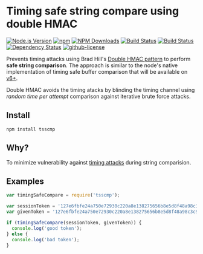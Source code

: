 # Timing safe string compare using double HMAC
[![Node.js Version][node-version-image]][node-version-url]
[![npm][npm-image]][npm-url]
[![NPM Downloads][downloads-image]][downloads-url]
[![Build Status][travis-image]][travis-url]
[![Build Status][appveyor-image]][appveyor-url]
[![Dependency Status][david-image]][david-url]
[![github-license][github-license-image]][license-url]

[travis-image]: https://img.shields.io/travis/suryagh/tsscmp/master.svg?style=flat-square
[travis-url]: https://travis-ci.org/suryagh/tsscmp

[appveyor-image]: https://img.shields.io/appveyor/ci/suryagh/tsscmp/master.svg?style=flat-square&label=windows
[appveyor-url]: https://ci.appveyor.com/project/suryagh/tsscmp

[npm-image]: https://img.shields.io/npm/v/tsscmp.svg?style=flat-square
[npm-url]: https://npmjs.org/package/tsscmp

[node-version-image]: https://img.shields.io/node/v/tsscmp.svg?style=flat-square
[node-version-url]: https://nodejs.org/en/download

[downloads-image]: https://img.shields.io/npm/dm/tsscmp.svg?style=flat-square
[downloads-url]: https://npmjs.org/package/tsscmp

[david-image]: http://img.shields.io/david/suryagh/tsscmp.svg?style=flat-square
[david-url]: https://david-dm.org/suryagh/tsscmp

[npm-license-image]: http://img.shields.io/npm/l/tsscmp.svg?style=flat-square
[github-license-image]: https://img.shields.io/github/license/suryagh/tsscmp.svg?style=flat-square
[license-url]: LICENSE

Prevents timing attacks using Brad Hill's [Double HMAC pattern](https://www.nccgroup.trust/us/about-us/newsroom-and-events/blog/2011/february/double-hmac-verification/) to perform __safe string comparison__. The approach is similar to the node's native implementation of timing safe buffer comparison that will be available on [v6+](https://github.com/nodejs/node/issues/3043).

Double HMAC avoids the timing atacks by blinding the timing channel using *random time per attempt* comparison against iterative brute force attacks.

## Install

```
npm install tsscmp
```

## Why?

To minimize vulnerability against [timing attacks](http://codahale.com/a-lesson-in-timing-attacks/) during string comparision.

## Examples

```js
var timingSafeCompare = require('tsscmp');

var sessionToken = '127e6fbfe24a750e72930c220a8e138275656b8e5d8f48a98c3c92df2caba935 ';
var givenToken = '127e6fbfe24a750e72930c220a8e138275656b8e5d8f48a98c3c92df2caba935 ';

if (timingSafeCompare(sessionToken, givenToken)) {
  console.log('good token');
} else {
  console.log('bad token');
}

```
